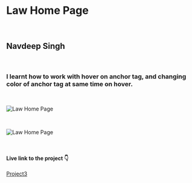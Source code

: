 # Law Home Page

<br>

## Navdeep Singh

<br>

### I learnt how to work with hover on anchor tag, and changing color of anchor tag at same time on hover.

<br>

![Law Home Page](./3.png)

<br>

![Law Home Page](https://img.shields.io/badge/TIme-1--2%20Hours-brightgreen)

<br>

#### Live link to the project 👇

[Project3](https://navdeep-project3.netlify.app/ "Find the Project live link here")
<br>
